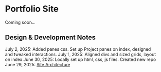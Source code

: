# Portfolio Site
Coming soon...

## Design & Development Notes
July 2, 2025: Added panes css. Set up Project panes on index, designed and tweaked interactions.
July 1, 2025: Aligned divs and sized grids, layout on index
June 30, 2025: Locally set up html, css, js files. Created new repo  
June 29, 2025: [Site Architecture](https://www.figma.com/board/Qg4zvh8yEVaYZVqZGrvXEt/Portfolio-Site-Architecture?node-id=0-1&t=7txc5xY1TEpDFp2D-1)  
